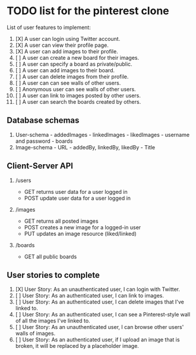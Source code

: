 # TODO list for the pinterest clone

List of user features to implement:

  1. [X] A user can login using Twitter account.
  2. [X] A user can view their profile page.
  3. [X] A user can add images to their profile.
  4. [ ] A user can create a new board for their images.
  5. [ ] A user can specify a board as private/public.
  5. [ ] A user can add images to their board.
  6. [ ] A user can delete images from their profile.
  7. [ ] A user can can see walls of other users.
  8. [ ] Anonymous user can see walls of other users.
  9. [ ] A user can link to images posted by other users.
  11. [ ] A user can search the boards created by others.

## Database schemas

  1. User-schema
    - addedImages
    - linkedImages
    - likedImages
    - username and password
    - boards
  2. Image-schema
    - URL
    - addedBy, linkedBy, likedBy
    - Title

## Client-Server API

1. /users
    - GET returns user data for a user logged in
    - POST update user data for a user logged in

2. /images
    - GET returns all posted images
    - POST creates a new image for a logged-in user
    - PUT updates an image resource (liked/linked)

3. /boards
    - GET all public boards

## User stories to complete

  1. [X] User Story: As an unauthenticated user, I can login with Twitter.
  2. [ ] User Story: As an authenticated user, I can link to images.
  3. [ ] User Story: As an authenticated user, I can delete images that I've
      linked to.
  4. [ ] User Story: As an authenticated user, I can see a Pinterest-style wall
      of all the images I've linked to.
  5. [ ] User Story: As an unauthenticated user, I can browse other users' walls
      of images.
  6. [ ] User Story: As an authenticated user, if I upload an image that is
      broken, it will be replaced by a placeholder image.
